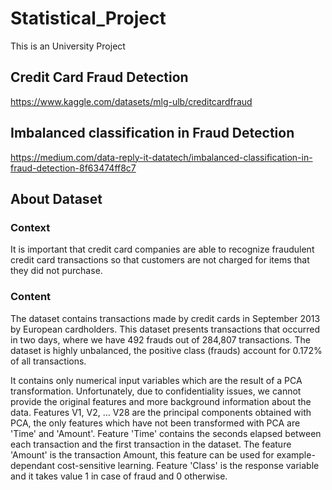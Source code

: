 # Statistical_Project
This is an University Project

## Credit Card Fraud Detection
https://www.kaggle.com/datasets/mlg-ulb/creditcardfraud

## Imbalanced classification in Fraud Detection
https://medium.com/data-reply-it-datatech/imbalanced-classification-in-fraud-detection-8f63474ff8c7

## About Dataset

### Context
It is important that credit card companies are able to recognize fraudulent credit card transactions so that customers are not charged for items that they did not purchase.

### Content
The dataset contains transactions made by credit cards in September 2013 by European cardholders.
This dataset presents transactions that occurred in two days, where we have 492 frauds out of 284,807 transactions. The dataset is highly unbalanced, the positive class (frauds) account for 0.172% of all transactions.

It contains only numerical input variables which are the result of a PCA transformation. Unfortunately, due to confidentiality issues, we cannot provide the original features and more background information about the data. Features V1, V2, … V28 are the principal components obtained with PCA, the only features which have not been transformed with PCA are 'Time' and 'Amount'. Feature 'Time' contains the seconds elapsed between each transaction and the first transaction in the dataset. The feature 'Amount' is the transaction Amount, this feature can be used for example-dependant cost-sensitive learning. Feature 'Class' is the response variable and it takes value 1 in case of fraud and 0 otherwise.

